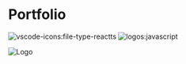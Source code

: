 # Portfolio
<!-- listable-in-portfolio --> <!-- listable-in-portfolio -->
<!-- start-icons -->
![vscode-icons:file-type-reactts](https://img.shields.io/badge/React-20232A?logo=react&logoColor=61DAFB) ![logos:javascript](https://img.shields.io/badge/JavaScript-323330?logo=javascript&logoColor=F7DF1E)
<!-- end-icons -->

![Logo](https://i.imgur.com/Kjc7lfV.png)

